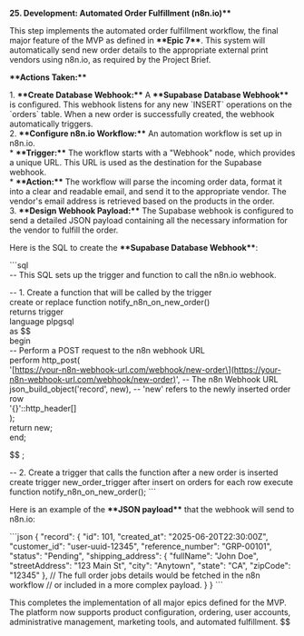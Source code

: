 **25\. Development: Automated Order Fulfillment (n8n.io)\*\***

This step implements the automated order fulfillment workflow, the final major feature of the MVP as defined in **\*\*Epic 7\*\***. This system will automatically send new order details to the appropriate external print vendors using n8n.io, as required by the Project Brief.

**\*\*Actions Taken:\*\***

1\. **\*\*Create Database Webhook:\*\*** A **\*\*Supabase Database Webhook\*\*** is configured. This webhook listens for any new \`INSERT\` operations on the \`orders\` table. When a new order is successfully created, the webhook automatically triggers.  
2\. **\*\*Configure n8n.io Workflow:\*\*** An automation workflow is set up in n8n.io.  
 \* **\*\*Trigger:\*\*** The workflow starts with a "Webhook" node, which provides a unique URL. This URL is used as the destination for the Supabase webhook.  
 \* **\*\*Action:\*\*** The workflow will parse the incoming order data, format it into a clear and readable email, and send it to the appropriate vendor. The vendor's email address is retrieved based on the products in the order.  
3\. **\*\*Design Webhook Payload:\*\*** The Supabase webhook is configured to send a detailed JSON payload containing all the necessary information for the vendor to fulfill the order.

Here is the SQL to create the **\*\*Supabase Database Webhook\*\***:

\`\`\`sql  
\-- This SQL sets up the trigger and function to call the n8n.io webhook.

\-- 1\. Create a function that will be called by the trigger  
create or replace function notify_n8n_on_new_order()  
returns trigger  
language plpgsql  
as $$  
begin  
 \-- Perform a POST request to the n8n webhook URL  
 perform http_post(  
 '\[https://your-n8n-webhook-url.com/webhook/new-order\](https://your-n8n-webhook-url.com/webhook/new-order)', \-- The n8n Webhook URL  
 json_build_object('record', new), \-- 'new' refers to the newly inserted order row  
 '{}'::http_header\[\]  
 );  
 return new;  
end;

$$
;

\-- 2\. Create a trigger that calls the function after a new order is inserted
create trigger new\_order\_trigger
after insert on orders
for each row
execute function notify\_n8n\_on\_new\_order();
\`\`\`

Here is an example of the **\*\*JSON payload\*\*** that the webhook will send to n8n.io:

\`\`\`json
{
  "record": {
    "id": 101,
    "created\_at": "2025-06-20T22:30:00Z",
    "customer\_id": "user-uuid-12345",
    "reference\_number": "GRP-00101",
    "status": "Pending",
    "shipping\_address": {
      "fullName": "John Doe",
      "streetAddress": "123 Main St",
      "city": "Anytown",
      "state": "CA",
      "zipCode": "12345"
    },
    // The full order jobs details would be fetched in the n8n workflow
    // or included in a more complex payload.
  }
}
\`\`\`

This completes the implementation of all major epics defined for the MVP. The platform now supports product configuration, ordering, user accounts, administrative management, marketing tools, and automated fulfillment.
$$
